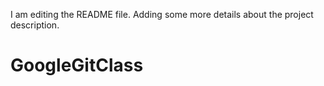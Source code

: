 I am editing the README file. Adding some more details about the project description.
# GoogleGitClass
